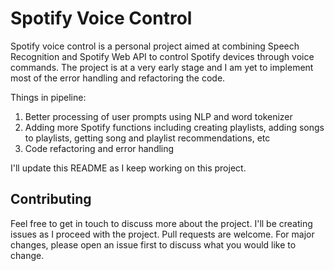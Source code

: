 # Spotify Voice Control

Spotify voice control is a personal project aimed at combining Speech Recognition and Spotify Web API to control Spotify devices through voice commands. The project is at a very early stage and I am yet to implement most of the error handling and refactoring the code.

Things in pipeline:

1. Better processing of user prompts using NLP and word tokenizer
2. Adding more Spotify functions including creating playlists, adding songs to playlists, getting song and playlist recommendations, etc
3. Code refactoring and error handling

I'll update this README as I keep working on this project.

## Contributing

Feel free to get in touch to discuss more about the project. I'll be creating issues as I proceed with the project. Pull requests are welcome. For major changes, please open an issue first to discuss what you would like to change.
